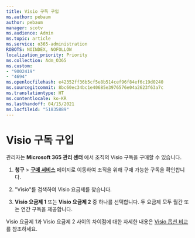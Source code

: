 ```yaml
---
title: Visio 구독 구입
ms.author: pebaum
author: pebaum
manager: scotv
ms.audience: Admin
ms.topic: article
ms.service: o365-administration
ROBOTS: NOINDEX, NOFOLLOW
localization_priority: Priority
ms.collection: Adm_O365
ms.custom:
- "9002419"
- "4694"
ms.openlocfilehash: e42352ff36b5cf5e8b514cef96f84ef6c19d0240
ms.sourcegitcommit: 8bc60ec34bc1e40685e3976576e04a2623f63a7c
ms.translationtype: HT
ms.contentlocale: ko-KR
ms.lasthandoff: 04/15/2021
ms.locfileid: "51835889"
---
```

# <a name="purchase-visio-subscription"></a>Visio 구독 구입

관리자는 **Microsoft 365 관리 센터** 에서 조직의 Visio 구독을 구매할 수 있습니다. 

1. **청구** > **[구매 서비스](https://go.microsoft.com/fwlink/p/?linkid=868433)** 페이지로 이동하여 조직을 위해 구매 가능한 구독을 확인합니다.

2. "Visio"를 검색하여 Visio 요금제를 찾습니다.

3. **Visio 요금제 1** 또는 **Visio 요금제 2** 중 하나를 선택합니다. 두 요금제 모두 월간 또는 연간 구독을 제공합니다.

Visio 요금제 1과 Visio 요금제 2 사이의 차이점에 대한 자세한 내용은 [Visio 옵션 비교](https://products.office.com/Visio/microsoft-visio-plans-and-pricing-compare-visio-options)를 참조하세요.
